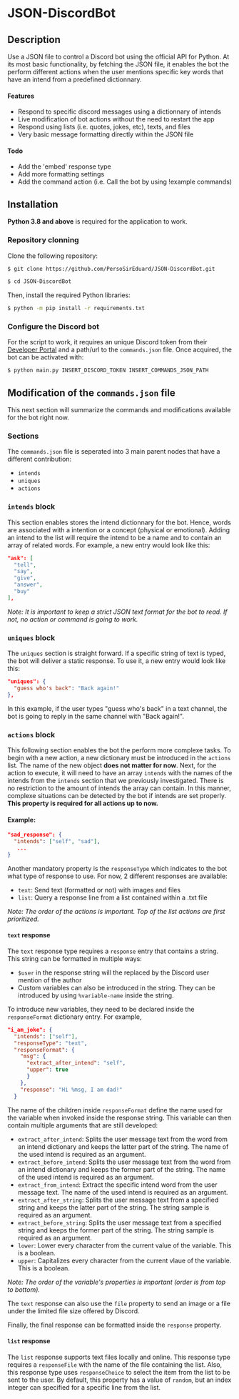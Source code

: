 # JSON-DiscordBot

## Description
Use a JSON file to control a Discord bot using the official API for Python. At its most basic functionality, by fetching the JSON file, it enables the bot the perform different actions when the user mentions specific key words that have an intend from a predefined dictionnary.
#### Features
* Respond to specific discord messages using a dictionnary of intends
* Live modification of bot actions without the need to restart the app
* Respond using lists (i.e. quotes, jokes, etc), texts, and files
* Very basic message formatting directly within the JSON file

#### Todo
* Add the 'embed' response type
* Add more formatting settings
* Add the command action (i.e. Call the bot by using !example commands)

## Installation
**Python 3.8 and above** is required for the application to work.
### Repository clonning
Clone the following repository:
```bash
$ git clone https://github.com/PersoSirEduard/JSON-DiscordBot.git

$ cd JSON-DiscordBot
```
Then, install the required Python libraries:
```bash
$ python -m pip install -r requirements.txt
```

### Configure the Discord bot
For the script to work, it requires an unique Discord token from their [Developer Portal](https://discord.com/developers/docs/intro) and a path/url to the `commands.json` file. Once acquired, the bot can be activated with:
```bash
$ python main.py INSERT_DISCORD_TOKEN INSERT_COMMANDS_JSON_PATH
```

## Modification of the `commands.json` file
This next section will summarize the commands and modifications available for the bot right now.
### Sections
The `commands.json` file is seperated into 3 main parent nodes that have a different contribution:
* `intends`
* `uniques`
* `actions`

### `intends` block
This section enables stores the intend dictionnary for the bot. Hence, words are associated with a intention or a concept (physical or emotional). Adding an intend to the list will require the intend to be a name and to contain an array of related words.
For example, a new entry would look like this:
```json
"ask": [
  "tell",
  "say",
  "give",
  "answer",
  "buy"
],
```
*Note: It is important to keep a strict JSON text format for the bot to read. If not, no action or command is going to work.*


### `uniques` block
The `uniques` section is straight forward. If a specific string of text is typed, the bot will deliver a static response.
To use it, a new entry would look like this:
```json
"uniques": {
  "guess who's back": "Back again!"
},
```
In this example, if the user types "guess who's back" in a text channel, the bot is going to reply in the same channel with "Back again!".

### `actions` block
This following section enables the bot the perform more complexe tasks. To begin with a new action, a new dictionary must be introduced in the `actions` list. The name of the new object **does not matter for now**.
Next, for the action to execute, it will need to have an array `intends` with the names of the intends from the `intends` section that we previously investigated. There is no restriction to the amount of intends the array can contain. In this manner, complexe situations can be detected by the bot if intends are set properly. **This property is required for all actions up to now.**
#### Example:
```json
"sad_response": {
  "intends": ["self", "sad"],
   ...
}
```
Another mandatory property is the `responseType` which indicates to the bot what type of response to use. For now, 2 different responses are available:
* `text`: Send text (formatted or not) with images and files
* `list`: Query a response line from a list contained within a .txt file

*Note: The order of the actions is important. Top of the list actions are first prioritized.*

#### `text` response
The `text` response type requires a `response` entry that contains a string. This string can be formatted in multiple ways:
* `$user` in the response string will the replaced by the Discord user mention of the author
* Custom variables can also be introduced in the string. They can be introduced by using `%variable-name` inside the string.

To introduce new variables, they need to be declared inside the `responseFormat` dictionary entry. For example,
```json
"i_am_joke": {
  "intends": ["self"],
  "responseType": "text",
  "responseFormat": {
    "msg": {
      "extract_after_intend": "self",
      "upper": true
      }
    },
    "response": "Hi %msg, I am dad!"
  }
```
The name of the children inside `responseFormat` define the name used for the variable when invoked inside the response string. This variable can then contain multiple arguments that are still developed:
* `extract_after_intend`: Splits the user message text from the word from an intend dictionary and keeps the latter part of the string. The name of the used intend is required as an argument.
* `extract_before_intend`: Splits the user message text from the word from an intend dictionary and keeps the former part of the string. The name of the used intend is required as an argument.
* `extract_from_intend`: Extract the specific intend word from the user message text. The name of the used intend is required as an argument.
* `extract_after_string`: Splits the user message text from a specified string and keeps the latter part of the string. The string sample is required as an argument.
* `extract_before_string`: Splits the user message text from a specified string and keeps the former part of the string. The string sample is required as an argument.
* `lower`: Lower every character from the current value of the variable. This is a boolean.
* `upper`: Capitalizes every character from the current vlaue of the variable. This is a boolean.

*Note: The order of the variable's properties is important (order is from top to bottom).*

The `text` response can also use the `file` property to send an image or a file under the limited file size offered by Discord.

Finally, the final response can be formatted inside the `response` property.

#### `list` response
The `list` response supports text files locally and online. This response type requires a `responseFile` with the name of the file containing the list. Also, this response type uses `responseChoice` to select the item from the list to be sent to the user. By default, this property has a value of `random`, but an index integer can specified for a specific line from the list.
